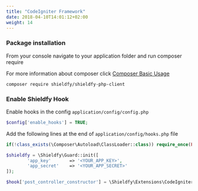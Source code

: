```yaml
---
title: "CodeIgniter Framework"
date: 2018-04-10T14:01:12+02:00
weight: 14
---
```


### Package installation

From your console navigate to your application folder and run composer require

For more information about composer click [Composer Basic Usage](https://getcomposer.org/doc/01-basic-usage.md)


```shell
composer require shieldfy/shieldfy-php-client
```

### Enable Shieldfy Hook

Enable hooks in the config `application/config/config.php`

```php
$config['enable_hooks'] = TRUE;
```

Add the following lines at the end of `application/config/hooks.php` file

```php
if(!class_exists(\Composer\Autoload\ClassLoader::class)) require_once(FCPATH.'/vendor/autoload.php');

$shieldfy = \Shieldfy\Guard::init([
        'app_key'       => '<YOUR_APP_KEY>',
        'app_secret'    => '<YOUR_APP_SECRET>'
]);

$hook['post_controller_constructor'] = \Shieldfy\Extensions\CodeIgniter\Bridge::hook($shieldfy,isset($hook) ? $hook : null);
```
